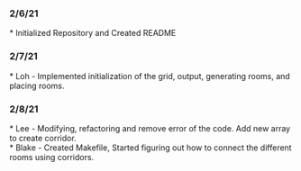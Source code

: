 <h3>2/6/21</h3>
* Initialized Repository and Created README
<h3>2/7/21</h3>
* Loh - Implemented initialization of the grid, output, generating rooms, and placing rooms.
<h3>2/8/21</h3>
* Lee - Modifying, refactoring and remove error of the code. Add new array to create corridor. <br />
* Blake - Created Makefile, Started figuring out how to connect the different rooms using corridors. <br/>
